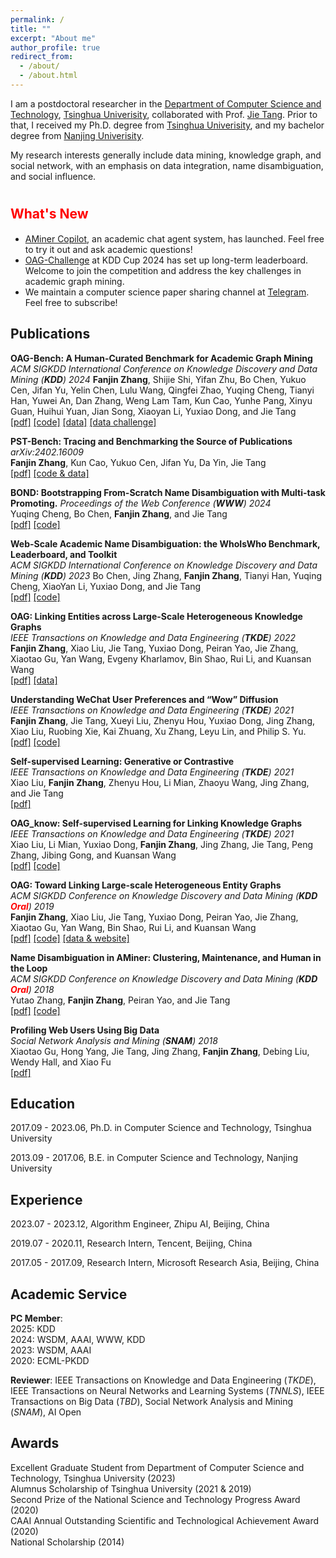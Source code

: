 ```yaml
---
permalink: /
title: ""
excerpt: "About me"
author_profile: true
redirect_from: 
  - /about/
  - /about.html
---
```


<!-- ## About Me -->

I am a postdoctoral researcher in the [Department of Computer Science and Technology](https://www.cs.tsinghua.edu.cn/csen/), [Tsinghua Univerisity](https://www.tsinghua.edu.cn/en/), collaborated with Prof. [Jie Tang](http://keg.cs.tsinghua.edu.cn/jietang/). Prior to that, I received my Ph.D. degree from [Tsinghua Univerisity](https://www.tsinghua.edu.cn/en/), and my bachelor degree from [Nanjing Univerisity](https://www.nju.edu.cn/).

My research interests generally include data mining, knowledge graph, and social network, with an emphasis on data integration, name disambiguation, and social influence.

<span style="font-size: 75%; color:red">What's New</span>
========
* [AMiner Copilot](https://open.aminer.cn/open/na), an academic chat agent system, has launched. Feel free to try it out and ask academic questions!
* [OAG-Challenge](https://www.biendata.xyz/kdd2024/) at KDD Cup 2024 has set up long-term leaderboard.
Welcome to join the competition and address the key challenges in academic graph mining. 
* We maintain a computer science paper sharing channel at [Telegram](https://t.me/CSPaperSharing). Feel free to subscribe!

## Publications

**OAG-Bench: A Human-Curated Benchmark for Academic Graph Mining**   
*ACM SIGKDD International Conference on Knowledge Discovery and Data Mining (**KDD**) 2024* 
**Fanjin Zhang**, Shijie Shi, Yifan Zhu, Bo Chen, Yukuo Cen, Jifan Yu, Yelin Chen, Lulu Wang, Qingfei Zhao, Yuqing Cheng, Tianyi Han, Yuwei An, Dan Zhang, Weng Lam Tam, Kun Cao, Yunhe Pang, Xinyu Guan, Huihui Yuan, Jian Song, Xiaoyan Li, Yuxiao Dong, and Jie Tang   
[[pdf]](https://arxiv.org/pdf/2402.15810)  [[code]](https://github.com/zfjsail/OAG-Bench/tree/main)  [[data]](https://www.aminer.cn/data/) [[data challenge]](https://www.biendata.xyz/kdd2024/)   

**PST-Bench: Tracing and Benchmarking the Source of Publications**  
*arXiv:2402.16009*  
**Fanjin Zhang**, Kun Cao, Yukuo Cen, Jifan Yu, Da Yin, Jie Tang   
[[pdf]](https://arxiv.org/pdf/2402.16009)  [[code & data]](https://github.com/THUDM/paper-source-trace)  

**BOND: Bootstrapping From-Scratch Name Disambiguation with Multi-task Promoting.** 
*Proceedings of the Web Conference (**WWW**) 2024*   
Yuqing Cheng, Bo Chen, **Fanjin Zhang**, and Jie Tang   
[[pdf]](https://openreview.net/pdf?id=gCx8mY5Xt7) [[code]](https://github.com/THUDM/WhoIsWho)   


**Web-Scale Academic Name Disambiguation: the WhoIsWho Benchmark, Leaderboard, and Toolkit**    
*ACM SIGKDD International Conference on Knowledge Discovery and Data Mining (**KDD**) 2023* 
Bo Chen, Jing Zhang, **Fanjin Zhang**, Tianyi Han, Yuqing Cheng, XiaoYan Li, Yuxiao Dong, and Jie Tang    
[[pdf]](http://keg.cs.tsinghua.edu.cn/jietang/publications/KDD23-Chen-WhoIsWho.pdf)  [[code]](https://github.com/THUDM/WhoIsWho)   


**OAG: Linking Entities across Large-Scale Heterogeneous Knowledge Graphs**  
*IEEE Transactions on Knowledge and Data Engineering (**TKDE**) 2022*    
**Fanjin Zhang**, Xiao Liu, Jie Tang, Yuxiao Dong, Peiran Yao, Jie Zhang, Xiaotao Gu, Yan Wang, Evgeny Kharlamov, Bin Shao, Rui Li, and Kuansan Wang   
[[pdf]](https://ieeexplore.ieee.org/abstract/document/9950622) [[data]](https://www.aminer.cn/oag-2-1)  


**Understanding WeChat User Preferences and “Wow” Diffusion**  
*IEEE Transactions on Knowledge and Data Engineering (**TKDE**) 2021*  
**Fanjin Zhang**, Jie Tang, Xueyi Liu, Zhenyu Hou, Yuxiao Dong, Jing Zhang, Xiao Liu, Ruobing Xie, Kai Zhuang, Xu Zhang, Leyu Lin, and Philip S. Yu.   
[[pdf]](https://arxiv.org/pdf/2103.02930.pdf) [[code]](https://github.com/zfjsail/wechat-wow-analysis)


**Self-supervised Learning: Generative or Contrastive**  
*IEEE Transactions on Knowledge and Data Engineering (**TKDE**) 2021*  
Xiao Liu, **Fanjin Zhang**, Zhenyu Hou, Li Mian, Zhaoyu Wang, Jing Zhang, and Jie Tang  
[[pdf]](https://arxiv.org/pdf/2006.08218.pdf)

**OAG_know: Self-supervised Learning for Linking Knowledge Graphs**  
*IEEE Transactions on Knowledge and Data Engineering (**TKDE**) 2021*  
Xiao Liu, Li Mian, Yuxiao Dong, **Fanjin Zhang**, Jing Zhang, Jie Tang, Peng Zhang, Jibing Gong, and Kuansan Wang  
[[pdf]](http://keg.cs.tsinghua.edu.cn/jietang/publications/TKDE21-Liu-et-al-OAG-know.pdf) [[code]](https://github.com/Xiao9905/OAG_know)

**OAG: Toward Linking Large-scale Heterogeneous Entity Graphs**  
*ACM SIGKDD Conference on Knowledge Discovery and Data Mining (**KDD** <span style="color:red">**Oral**</span>) 2019*  
**Fanjin Zhang**, Xiao Liu, Jie Tang, Yuxiao Dong, Peiran Yao, Jie Zhang, Xiaotao Gu, Yan Wang, Bin Shao, Rui Li, and Kuansan Wang  
[[pdf]](http://keg.cs.tsinghua.edu.cn/jietang/publications/KDD19-Zhang-et-al-Open_Academic_Graph.pdf) [[code]](https://github.com/zfjsail/OAG) [[data & website]](https://www.aminer.cn/open-academic-graph)

**Name Disambiguation in AMiner: Clustering, Maintenance, and Human in the Loop**  
*ACM SIGKDD Conference on Knowledge Discovery and Data Mining (**KDD** <span style="color:red">**Oral**</span>) 2018*  
Yutao Zhang, **Fanjin Zhang**, Peiran Yao, and Jie Tang  
[[pdf]](http://keg.cs.tsinghua.edu.cn/jietang/publications/kdd18_yutao-AMiner-Name-Disambiguation.pdf) [[code]](https://github.com/neozhangthe1/disambiguation)

**Profiling Web Users Using Big Data**  
*Social Network Analysis and Mining (**SNAM**) 2018*  
Xiaotao Gu, Hong Yang, Jie Tang, Jing Zhang, **Fanjin Zhang**, Debing Liu, Wendy Hall, and Xiao Fu  
[[pdf]](http://keg.cs.tsinghua.edu.cn/jietang/publications/SNAM18-user-profiling-with-big-data.pdf)



## Education  


2017.09 - 2023.06, Ph.D. in Computer Science and Technology, Tsinghua University  

2013.09 - 2017.06, B.E. in Computer Science and Technology, Nanjing University  


## Experience

2023.07 - 2023.12,  Algorithm Engineer, Zhipu AI, Beijing, China   

2019.07 - 2020.11, Research Intern, Tencent, Beijing, China     

2017.05 - 2017.09, Research Intern, Microsoft Research Asia, Beijing, China   


## Academic Service

**PC Member**:   
2025: KDD   
2024: WSDM, AAAI, WWW, KDD  
2023: WSDM, AAAI   
2020: ECML-PKDD  

**Reviewer**: IEEE Transactions on Knowledge and Data Engineering (*TKDE*), 
  IEEE Transactions on Neural Networks and Learning Systems (*TNNLS*),
  IEEE Transactions on Big Data (*TBD*), 
  Social Network Analysis and Mining (*SNAM*),
  AI Open  

## Awards
Excellent Graduate Student from Department of Computer Science and Technology, Tsinghua University (2023)   
Alumnus Scholarship of Tsinghua University (2021 & 2019)  
Second Prize of the National Science and Technology Progress Award (2020)  
CAAI Annual Outstanding Scientific and Technological Achievement Award (2020)  
National Scholarship (2014)
